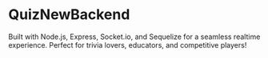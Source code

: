 # QuizNewBackend
Built with Node.js, Express, Socket.io, and Sequelize for a seamless realtime experience. Perfect for trivia lovers, educators, and competitive players!
